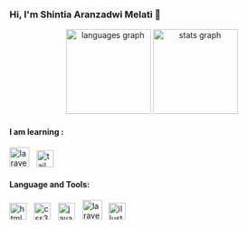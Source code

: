### Hi, I'm Shintia Aranzadwi Melati 🌷

<div align="center">
  <img src="https://github-readme-stats.vercel.app/api/top-langs?username=shintiaadwim&locale=en&hide_title=false&layout=compact&card_width=320&langs_count=6&theme=tokyonight&hide_border=false&order=2" height="150" alt="languages graph"  />
  <img src="https://github-readme-stats.vercel.app/api?username=shintiaadwim&hide_title=false&hide_rank=false&show_icons=true&include_all_commits=true&count_private=true&disable_animations=false&theme=tokyonight&locale=en&hide_border=false&order=1" height="150" alt="stats graph"  />
</div> 


<h4 align="left">I am learning : </h4>

<div align="left">
  <img src="https://skillicons.dev/icons?i=laravel" height="35" alt="laravel logo"  />
  <img width="5" />
  <img src="https://cdn.jsdelivr.net/gh/devicons/devicon/icons/tailwindcss/tailwindcss-plain.svg" height="30" alt="tailwindcss logo"  />
  <img width="5" />

</div>


<h4 align="left">Language and Tools: </h4>

<div align="left">
  <img src="https://cdn.jsdelivr.net/gh/devicons/devicon/icons/html5/html5-original.svg" height="30" alt="html5 logo"  />
  <img width="5" />
  <img src="https://cdn.jsdelivr.net/gh/devicons/devicon/icons/css3/css3-original.svg" height="30" alt="css3 logo"  />
  <img width="5" />
  <img src="https://cdn.jsdelivr.net/gh/devicons/devicon/icons/javascript/javascript-original.svg" height="30" alt="javascript logo"  />
  <img width="5" />
  <img src="https://skillicons.dev/icons?i=laravel" height="35" alt="laravel logo"  />
  <img width="3" />
  <img src="https://cdn.jsdelivr.net/gh/devicons/devicon/icons/illustrator/illustrator-plain.svg" height="30" alt="illustrator logo"  />
  <img width="5" />

</div>
